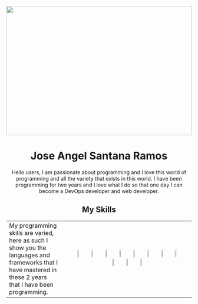 <div>
  <div align='center'>
    <img src='https://i.pinimg.com/originals/d4/81/f3/d481f3c72e283309071f79e01b05c06d.gif' width='100%' height='350px'>
    <h1>Jose Angel Santana Ramos</h1>
  </div>
  <div align='center'>
    <p>
      Hello users, I am passionate about programming and I love this world of programming and all the variety that exists in this world. I have been programming for two years and I love what 
      I do so that one day I can become a DevOps developer and web developer.
    </p>
  </div>
  <div align='center'>
    <h2>My Skills</h2>
    <table>
      <td width='30%'>
        My programming skills are varied, here as such I show you the languages ​​and frameworks that I have mastered in these 2 years that I have been programming.
      </td>
      <td width='70%' align='center'>
        <img width=10% src="https://i.postimg.cc/PqLTWJwn/18133.png">
        <img width=10% src="https://i.postimg.cc/6QDwYKr2/java.png">
        <img width=10% src="https://i.postimg.cc/QCq38WR1/python-18894.png">
        <img width=10% src="https://i.ibb.co/JBWfJH6/figma.png">
        <img width=10% src="https://i.postimg.cc/B6VHR9gW/free-node-js-logo-icon-download-in-svg-png-gif-file-formats-nodejs-programming-language-pack-logos.png">
        <img width=10% src="https://i.postimg.cc/yx0hRpFw/5968267.png">
        <img width=10% src="https://i.postimg.cc/3Nh4s8vc/css3-512.png">
        <img width=10% src="https://i.postimg.cc/258VF9fP/file-type-light-json-icon-256x256-037f9elb.png">
        <img width=10% src="https://i.postimg.cc/5NCv6rxg/5968313.png">
        <img width=10% src="https://img.icons8.com/?size=512&id=laYYF3dV0Iew&format=png">
        <img width=10% src="https://lucide.dev/framework-logos/js.svg"
        <img width=10% src="https://lucide.dev/framework-logos/react-native.svg">
      </td>
    </table>
  </div>
</div>
